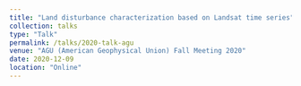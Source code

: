 ```yaml
---
title: "Land disturbance characterization based on Landsat time series"
collection: talks
type: "Talk"
permalink: /talks/2020-talk-agu
venue: "AGU (American Geophysical Union) Fall Meeting 2020"
date: 2020-12-09
location: "Online"
---
```

